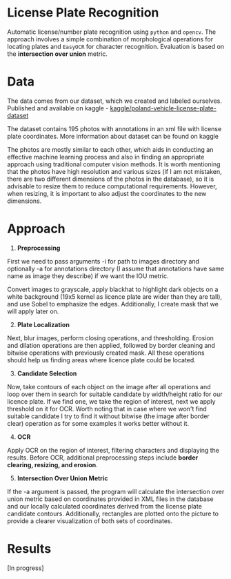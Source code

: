 # **License Plate Recognition**
Automatic license/number plate recognition using `python` and `opencv`. The approach involves a simple combination of morphological operations for locating plates and `EasyOCR` for character recognition. Evaluation is based on the **intersection over union** metric.

# **Data**

The data comes from our dataset, which we created and labeled ourselves. Published and available on kaggle - [kaggle/poland-vehicle-license-plate-dataset](https://www.kaggle.com/datasets/piotrstefaskiue/poland-vehicle-license-plate-dataset)

The dataset contains 195 photos with annotations in an xml file with license plate coordinates. More information about dataset can be found on kaggle

The photos are mostly similar to each other, which aids in conducting an effective machine learning process and also in finding an appropriate approach using traditional computer vision methods. It is worth mentioning that the photos have high resolution and various sizes (if I am not mistaken, there are two different dimensions of the photos in the database), so it is advisable to resize them to reduce computational requirements. However, when resizing, it is important to also adjust the coordinates to the new dimensions.

# **Approach**
1. **Preprocessing**

First we need to pass arguments -i for path to images directory and optionally -a for annotations directory (I assume that annotations have same name as image they describe) if we want the IOU metric.

Convert images to grayscale, apply blackhat to highlight dark objects on a white background (19x5 kernel as licence plate are wider than they are tall), and use Sobel to  emphasize the edges. Additionally, I create mask that we will apply later on. 

2. **Plate Localization**

Next, blur images, perform closing operations, and thresholding. Erosion and dilation operations are then applied, followed by border cleaning and bitwise operations with previously created mask. All these operations should help us finding areas where licence plate could be located.

3. **Candidate Selection**

Now, take contours of each object on the image after all operations and loop over them in search for suitable candidate by width/height ratio for our licence plate. If we find one, we take the region of interest, next we apply threshold on it for OCR. Worth noting that in case where we won't find suitable candidate I try to find it without bitwise (the image after border clear) operation as for some examples it works better without it.


4. **OCR**

Apply OCR on the region of interest, filtering characters and displaying the results. Before OCR, additional preprocessing steps include **border clearing, resizing, and erosion**.

5. **Intersection Over Union Metric**

If the -a argument is passed, the program will calculate the intersection over union metric based on coordinates provided in XML files in the database and our locally calculated coordinates derived from the license plate candidate contours. Additionally, rectangles are plotted onto the picture to provide a clearer visualization of both sets of coordinates.

# **Results**
[In progress]